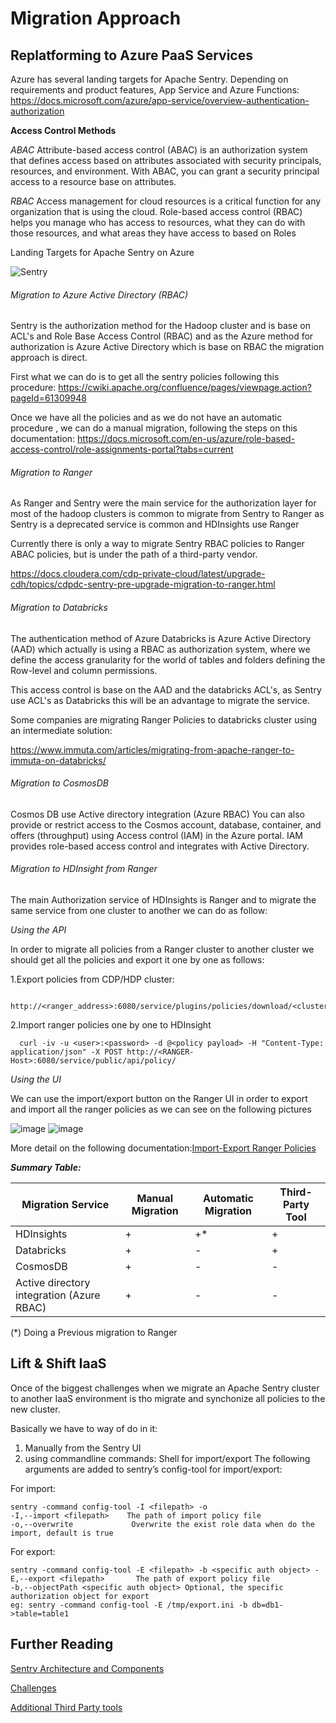 

# Migration Approach

## Replatforming to Azure PaaS Services ##

Azure has several landing targets for Apache Sentry. Depending on requirements and product features, App Service and Azure Functions:
https://docs.microsoft.com/azure/app-service/overview-authentication-authorization

**Access Control Methods** 

*ABAC*
Attribute-based access control (ABAC) is an authorization system that defines access based on attributes associated with security principals, resources, and environment. With ABAC, you can grant a security principal access to a resource base on attributes.

*RBAC*
Access management for cloud resources is a critical function for any organization that is using the cloud. Role-based access control (RBAC) helps you manage who has access to resources, what they can do with those resources, and what areas they have access to based on Roles

Landing Targets for Apache Sentry on Azure


![Sentry](https://user-images.githubusercontent.com/7907123/132818412-f2f22608-7dc9-4a9b-b26f-c18571634ba9.png)


###### Migration to Azure Active Directory (RBAC)
Sentry is the authorization method for the Hadoop cluster and is base on ACL's and Role Base Access Control (RBAC) and as the Azure method for authorization is Azure Active Directory which is base on RBAC the migration approach is direct.

First what we can do is to get all the sentry policies following this procedure:
https://cwiki.apache.org/confluence/pages/viewpage.action?pageId=61309948

Once we have all the policies  and as we do not have an automatic procedure , we can do a manual migration, following the steps on this documentation:
https://docs.microsoft.com/en-us/azure/role-based-access-control/role-assignments-portal?tabs=current

###### Migration to Ranger

As Ranger and Sentry were the main service for the authorization layer for most of the hadoop clusters is common to migrate from Sentry to Ranger as Sentry is a deprecated service is common and HDInsights use Ranger

Currently there is only a way to migrate Sentry RBAC policies to Ranger ABAC policies, but is under the path of a third-party vendor.

https://docs.cloudera.com/cdp-private-cloud/latest/upgrade-cdh/topics/cdpdc-sentry-pre-upgrade-migration-to-ranger.html


###### Migration to Databricks

The authentication method of Azure Databricks is Azure Active Directory (AAD) which actually is using a RBAC as authorization system, where we define the access granularity for the world of tables and folders defining the Row-level and column permissions. 

This access control is base on the AAD and the databricks ACL's, as Sentry use ACL's as Databricks this will be an advantage to migrate the service. 

Some companies are migrating Ranger Policies to databricks cluster using an intermediate solution:

https://www.immuta.com/articles/migrating-from-apache-ranger-to-immuta-on-databricks/

###### Migration to CosmosDB

Cosmos DB use Active directory integration (Azure RBAC)	You can also provide or restrict access to the Cosmos account, database, container, and offers (throughput) using Access control (IAM) in the Azure portal. IAM provides role-based access control and integrates with Active Directory.

###### Migration to  HDInsight from Ranger

The main Authorization service of HDInsights is Ranger and to migrate the same service from one cluster to another we can do as follow:

*Using the API*

In order to migrate all policies from a Ranger cluster to another cluster we should get all the policies and export it one by one as follows:

1.Export policies from CDP/HDP cluster:
```console
  http://<ranger_address>:6080/service/plugins/policies/download/<clustername>_hadoop
```
2.Import ranger policies one by one to HDInsight 
```console  
  curl -iv -u <user>:<password> -d @<policy payload> -H "Content-Type: application/json" -X POST http://<RANGER-Host>:6080/service/public/api/policy/
```  
*Using the UI*

We can use the import/export button on the Ranger UI in order to export and import all the ranger policies as we can see on the following pictures

![image](https://user-images.githubusercontent.com/7907123/125410503-3906c080-e3bd-11eb-9026-758cf6b1e81c.png)
![image](https://user-images.githubusercontent.com/7907123/125410524-3efca180-e3bd-11eb-939f-0042e67cf096.png)


More detail on the following documentation:[Import-Export Ranger Policies](https://cwiki.apache.org/confluence/display/RANGER/User+Guide+For+Import-Export)


***Summary Table:***

| Migration Service                      | Manual Migration                       | Automatic Migration | Third-Party Tool |
| ----------------------------------------- | ------------------------------------------------------------ | ------------------------------------------------------------ |------------------------------------------------------------ |
| HDInsights                         |      + |     +* |     + |
| Databricks                             |     + |     - |      + |
| CosmosDB |     + |     - |      - |
| Active directory integration (Azure RBAC) |     + |     - |      - |

(*) Doing a Previous migration to Ranger


## Lift & Shift IaaS ##

Once of the biggest challenges when we migrate an Apache Sentry cluster to another IaaS environment is tho migrate and synchonize all policies to the new cluster.

Basically we have to way of do in it:

1. Manually from the Sentry UI
2. using commandline commands:
Shell for import/export
The following arguments are added to sentry’s config-tool for import/export:

For import:

```
sentry -command config-tool -I <filepath> -o 
-I,--import <filepath>    The path of import policy file 
-o,--overwrite             Overwrite the exist role data when do the import, default is true
```

For export:

```
sentry -command config-tool -E <filepath> -b <specific auth object> -E,--export <filepath>       The path of export policy file 
-b,--objectPath <specific auth object> Optional, the specific authorization object for export 
eg: sentry -command config-tool -E /tmp/export.ini -b db=db1->table=table1
```

## Further Reading 

[Sentry Architecture and Components](readme.md)

[Challenges](challenges.md)

[Additional Third Party tools](considerations.md)
